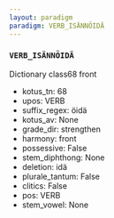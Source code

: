 ```yaml
---
layout: paradigm
paradigm: VERB_ISÄNNÖIDÄ
---
```

### ` VERB_ISÄNNÖIDÄ `

Dictionary class68 front
* kotus_tn: 68
* upos: VERB
* suffix_regex: öidä
* kotus_av: None
* grade_dir: strengthen
* harmony: front
* possessive: False
* stem_diphthong: None
* deletion: idä
* plurale_tantum: False
* clitics: False
* pos: VERB
* stem_vowel: None
